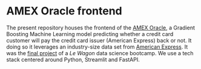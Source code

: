 # AMEX Oracle frontend
The present repository houses the frontend of the [AMEX Oracle](https://amex-oracle.herokuapp.com/), a Gradient Boosting Machine Learning model predicting whether a credit card customer will pay the credit card issuer (American Express) back or not. It doing so it leverages an industry-size data set from [American Express](https://www.kaggle.com/competitions/amex-default-prediction/data). It was the [final project](https://youtu.be/1PDEGIA8l0s) of a _Le Wagon_ data science bootcamp. We use a tech stack centered around Python, Streamlit and FastAPI.

